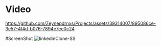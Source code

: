 # Video
https://github.com/Zeynepdrnxs/Projects/assets/39314007/895086ce-3e57-4f4d-b076-7894e7ee0c24

#ScreenShot
![linkedinClone-SS](https://github.com/ErhanAlgl/Projects/assets/39314007/90b3afdd-c947-4861-ba46-c34a08c71025)
